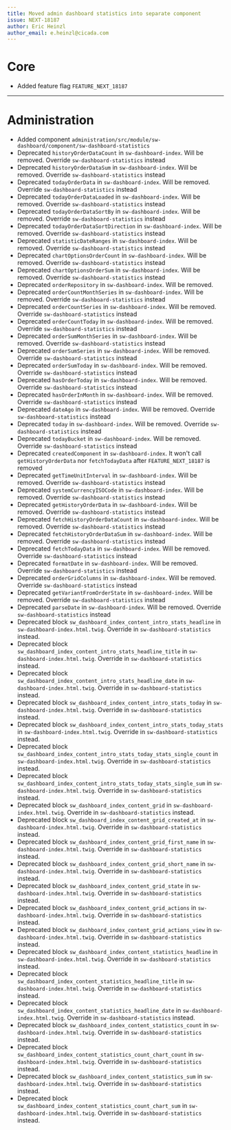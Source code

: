 ```yaml
---
title: Moved admin dashboard statistics into separate component
issue: NEXT-18187
author: Eric Heinzl
author_email: e.heinzl@cicada.com  
---
```

# Core
* Added feature flag `FEATURE_NEXT_18187`
___
# Administration
* Added component `administration/src/module/sw-dashboard/component/sw-dashboard-statistics`
* Deprecated `historyOrderDataCount` in `sw-dashboard-index`. Will be removed. Override `sw-dashboard-statistics` instead
* Deprecated `historyOrderDataSum` in `sw-dashboard-index`. Will be removed. Override `sw-dashboard-statistics` instead
* Deprecated `todayOrderData` in `sw-dashboard-index`. Will be removed. Override `sw-dashboard-statistics` instead
* Deprecated `todayOrderDataLoaded` in `sw-dashboard-index`. Will be removed. Override `sw-dashboard-statistics` instead
* Deprecated `todayOrderDataSortBy` in `sw-dashboard-index`. Will be removed. Override `sw-dashboard-statistics` instead
* Deprecated `todayOrderDataSortDirection` in `sw-dashboard-index`. Will be removed. Override `sw-dashboard-statistics` instead
* Deprecated `statisticDateRanges` in `sw-dashboard-index`. Will be removed. Override `sw-dashboard-statistics` instead
* Deprecated `chartOptionsOrderCount` in `sw-dashboard-index`. Will be removed. Override `sw-dashboard-statistics` instead
* Deprecated `chartOptionsOrderSum` in `sw-dashboard-index`. Will be removed. Override `sw-dashboard-statistics` instead
* Deprecated `orderRepository` in `sw-dashboard-index`. Will be removed.
* Deprecated `orderCountMonthSeries` in `sw-dashboard-index`. Will be removed. Override `sw-dashboard-statistics` instead
* Deprecated `orderCountSeries` in `sw-dashboard-index`. Will be removed. Override `sw-dashboard-statistics` instead
* Deprecated `orderCountToday` in `sw-dashboard-index`. Will be removed. Override `sw-dashboard-statistics` instead
* Deprecated `orderSumMonthSeries` in `sw-dashboard-index`. Will be removed. Override `sw-dashboard-statistics` instead
* Deprecated `orderSumSeries` in `sw-dashboard-index`. Will be removed. Override `sw-dashboard-statistics` instead
* Deprecated `orderSumToday` in `sw-dashboard-index`. Will be removed. Override `sw-dashboard-statistics` instead
* Deprecated `hasOrderToday` in `sw-dashboard-index`. Will be removed. Override `sw-dashboard-statistics` instead
* Deprecated `hasOrderInMonth` in `sw-dashboard-index`. Will be removed. Override `sw-dashboard-statistics` instead
* Deprecated `dateAgo` in `sw-dashboard-index`. Will be removed. Override `sw-dashboard-statistics` instead
* Deprecated `today` in `sw-dashboard-index`. Will be removed. Override `sw-dashboard-statistics` instead
* Deprecated `todayBucket` in `sw-dashboard-index`. Will be removed. Override `sw-dashboard-statistics` instead
* Deprecated `createdComponent` in `sw-dashboard-index`. It won't call `getHistoryOrderData` nor `fetchTodayData` after `FEATURE_NEXT_18187` is removed
* Deprecated `getTimeUnitInterval` in `sw-dashboard-index`. Will be removed. Override `sw-dashboard-statistics` instead
* Deprecated `systemCurrencyISOCode` in `sw-dashboard-index`. Will be removed. Override `sw-dashboard-statistics` instead
* Deprecated `getHistoryOrderData` in `sw-dashboard-index`. Will be removed. Override `sw-dashboard-statistics` instead
* Deprecated `fetchHistoryOrderDataCount` in `sw-dashboard-index`. Will be removed. Override `sw-dashboard-statistics` instead
* Deprecated `fetchHistoryOrderDataSum` in `sw-dashboard-index`. Will be removed. Override `sw-dashboard-statistics` instead
* Deprecated `fetchTodayData` in `sw-dashboard-index`. Will be removed. Override `sw-dashboard-statistics` instead
* Deprecated `formatDate` in `sw-dashboard-index`. Will be removed. Override `sw-dashboard-statistics` instead
* Deprecated `orderGridColumns` in `sw-dashboard-index`. Will be removed. Override `sw-dashboard-statistics` instead
* Deprecated `getVariantFromOrderState` in `sw-dashboard-index`. Will be removed. Override `sw-dashboard-statistics` instead
* Deprecated `parseDate` in `sw-dashboard-index`. Will be removed. Override `sw-dashboard-statistics` instead
* Deprecated block `sw_dashboard_index_content_intro_stats_headline` in `sw-dashboard-index.html.twig`. Override in `sw-dashboard-statistics` instead.
* Deprecated block `sw_dashboard_index_content_intro_stats_headline_title` in `sw-dashboard-index.html.twig`. Override in `sw-dashboard-statistics` instead.
* Deprecated block `sw_dashboard_index_content_intro_stats_headline_date` in `sw-dashboard-index.html.twig`. Override in `sw-dashboard-statistics` instead.
* Deprecated block `sw_dashboard_index_content_intro_stats_today` in `sw-dashboard-index.html.twig`. Override in `sw-dashboard-statistics` instead.
* Deprecated block `sw_dashboard_index_content_intro_stats_today_stats` in `sw-dashboard-index.html.twig`. Override in `sw-dashboard-statistics` instead.
* Deprecated block `sw_dashboard_index_content_intro_stats_today_stats_single_count` in `sw-dashboard-index.html.twig`. Override in `sw-dashboard-statistics` instead.
* Deprecated block `sw_dashboard_index_content_intro_stats_today_stats_single_sum` in `sw-dashboard-index.html.twig`. Override in `sw-dashboard-statistics` instead.
* Deprecated block `sw_dashboard_index_content_grid` in `sw-dashboard-index.html.twig`. Override in `sw-dashboard-statistics` instead.
* Deprecated block `sw_dashboard_index_content_grid_created_at` in `sw-dashboard-index.html.twig`. Override in `sw-dashboard-statistics` instead.
* Deprecated block `sw_dashboard_index_content_grid_first_name` in `sw-dashboard-index.html.twig`. Override in `sw-dashboard-statistics` instead.
* Deprecated block `sw_dashboard_index_content_grid_short_name` in `sw-dashboard-index.html.twig`. Override in `sw-dashboard-statistics` instead.
* Deprecated block `sw_dashboard_index_content_grid_state` in `sw-dashboard-index.html.twig`. Override in `sw-dashboard-statistics` instead.
* Deprecated block `sw_dashboard_index_content_grid_actions` in `sw-dashboard-index.html.twig`. Override in `sw-dashboard-statistics` instead.
* Deprecated block `sw_dashboard_index_content_grid_actions_view` in `sw-dashboard-index.html.twig`. Override in `sw-dashboard-statistics` instead.
* Deprecated block `sw_dashboard_index_content_statistics_headline` in `sw-dashboard-index.html.twig`. Override in `sw-dashboard-statistics` instead.
* Deprecated block `sw_dashboard_index_content_statistics_headline_title` in `sw-dashboard-index.html.twig`. Override in `sw-dashboard-statistics` instead.
* Deprecated block `sw_dashboard_index_content_statistics_headline_date` in `sw-dashboard-index.html.twig`. Override in `sw-dashboard-statistics` instead.
* Deprecated block `sw_dashboard_index_content_statistics_count` in `sw-dashboard-index.html.twig`. Override in `sw-dashboard-statistics` instead.
* Deprecated block `sw_dashboard_index_content_statistics_count_chart_count` in `sw-dashboard-index.html.twig`. Override in `sw-dashboard-statistics` instead.
* Deprecated block `sw_dashboard_index_content_statistics_sum` in `sw-dashboard-index.html.twig`. Override in `sw-dashboard-statistics` instead.
* Deprecated block `sw_dashboard_index_content_statistics_count_chart_sum` in `sw-dashboard-index.html.twig`. Override in `sw-dashboard-statistics` instead.
